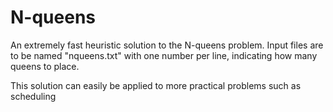 # N-queens

An extremely fast heuristic solution to the N-queens problem. Input files are to be named "nqueens.txt" with one number per line, indicating how many queens to place.

This solution can easily be applied to more practical problems such as scheduling
